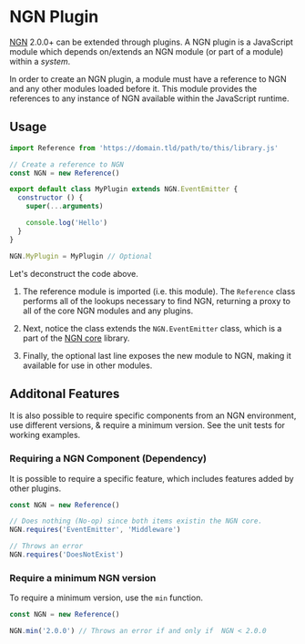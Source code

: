 # NGN Plugin

[NGN](https://ngn.js.org) 2.0.0+ can be extended through plugins. A NGN plugin is a JavaScript module which depends on/extends an NGN module (or part of a module) within a _system_.

In order to create an NGN plugin, a module must have a reference to NGN and any other modules loaded before it. This module provides the references to any instance of NGN available within the JavaScript runtime.

## Usage

```javascript
import Reference from 'https://domain.tld/path/to/this/library.js'

// Create a reference to NGN
const NGN = new Reference()

export default class MyPlugin extends NGN.EventEmitter {
  constructor () {
    super(...arguments)

    console.log('Hello')
  }
}

NGN.MyPlugin = MyPlugin // Optional
```

Let's deconstruct the code above.

1. The reference module is imported (i.e. this module). The `Reference` class performs all of the lookups necessary to find NGN, returning a proxy to all of the core NGN modules and any plugins.

1. Next, notice the class extends the `NGN.EventEmitter` class, which is a part of the [NGN core](https://github.com/ngnjs/ngn) library.

1. Finally, the optional last line exposes the new module to NGN, making it available for use in other modules.

## Additonal Features

It is also possible to require specific components from an NGN environment, use different versions, & require a minimum version. See the unit tests for working examples.

### Requiring a NGN Component (Dependency)

It is possible to require a specific feature, which includes features added by other plugins.

```javascript
const NGN = new Reference()

// Does nothing (No-op) since both items existin the NGN core.
NGN.requires('EventEmitter', 'Middleware')

// Throws an error
NGN.requires('DoesNotExist')
```

### Require a minimum NGN version

To require a minimum version, use the `min` function.

```javascript
const NGN = new Reference()

NGN.min('2.0.0') // Throws an error if and only if  NGN < 2.0.0
```
